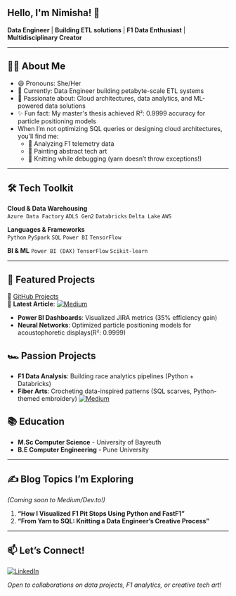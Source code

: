 ##  Hello, I'm Nimisha! 👋

**Data Engineer** | **Building ETL solutions** | **F1 Data Enthusiast** | **Multidisciplinary Creator**  

---

## 👩‍💻 About Me  
- 😄 Pronouns: She/Her
- 🔭 Currently: Data Engineer building petabyte-scale ETL systems
- 🚀 Passionate about: Cloud architectures, data analytics, and ML-powered data solutions
- ✨ Fun fact: My master's thesis achieved R²: 0.9999 accuracy for particle positioning models 
-  When I’m not optimizing SQL queries or designing cloud architectures, you’ll find me:  
   - 🏁 Analyzing F1 telemetry data   
   - 🎨 Painting abstract tech art 
   - 🧶 Knitting while debugging (yarn doesn’t throw exceptions!) 

---

## 🛠️ Tech Toolkit

**Cloud & Data Warehousing**  
`Azure Data Factory` `ADLS Gen2` `Databricks` `Delta Lake` `AWS`

**Languages & Frameworks**  
`Python` `PySpark` `SQL` `Power BI` `TensorFlow`
 
 **BI & ML**
 `Power BI (DAX)` `TensorFlow` `Scikit-learn`
 

---
## 🎨 Featured Projects
🔗 [GitHub Projects](https://github.com/nimavernekar)  
📝 **Latest Article**: [![Medium](https://img.shields.io/badge/Medium-Handling_Multi_Valued_Parameters_in_SSRS-black)](https://medium.com/@nimishavernekar/handling-multi-valued-parameters-in-ssrs-paginated-reports-with-dax-f4fe2127251a)
- **Power BI Dashboards**: Visualized JIRA metrics (35% efficiency gain)  
- **Neural Networks**: Optimized particle positioning models for acoustophoretic displays(R²: 0.9999)  

## 🏎️ Passion Projects
- **F1 Data Analysis**: Building race analytics pipelines (Python + Databricks)  
- **Fiber Arts**: Crocheting data-inspired patterns (SQL scarves, Python-themed embroidery)   [![Medium](https://img.shields.io/badge/Medium-The_SQL_Scarf_Project-black)](https://medium.com/@nimishavernekar/select-from-scarves-or-where-warmth-true-ca48c7101ed1)  
## 📚 Education
- **M.Sc Computer Science** - University of Bayreuth  
- **B.E Computer Engineering** - Pune University  

---

## ✍️ Blog Topics I’m Exploring  
*(Coming soon to Medium/Dev.to!)*  
1. **“How I Visualized F1 Pit Stops Using Python and FastF1”**  
2. **“From Yarn to SQL: Knitting a Data Engineer’s Creative Process”**  

---

## 📫 Let’s Connect!  
[![LinkedIn](https://img.shields.io/badge/LinkedIn-nimisha--vernekar-blue)](https://linkedin.com/in/nimisha-vernekar)  

*Open to collaborations on data projects, F1 analytics, or creative tech art!*  

